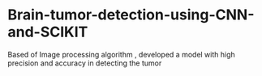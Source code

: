 # Brain-tumor-detection-using-CNN-and-SCIKIT
Based of  Image processing algorithm ,  developed a model with high precision and accuracy in detecting the tumor 
